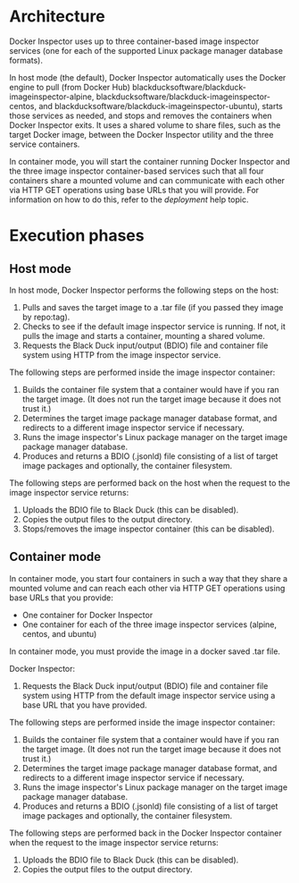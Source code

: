 # Architecture

Docker Inspector uses up to three container-based image inspector services (one for each of the supported Linux package manager database formats).

In host mode (the default), Docker Inspector automatically uses the Docker engine to pull (from Docker Hub) blackducksoftware/blackduck-imageinspector-alpine, 
blackducksoftware/blackduck-imageinspector-centos, and blackducksoftware/blackduck-imageinspector-ubuntu), starts those services as needed,
and stops and removes the containers when Docker Inspector exits. It uses a shared volume to share files, such as the target Docker image,
between the Docker Inspector utility and the three service containers.

In container mode, you will start the container running Docker Inspector and the three image inspector container-based services such that
all four containers share a mounted volume and can communicate with each other via HTTP GET operations using base URLs that you will provide. For information on how to do this, refer to the *deployment* help topic.

# Execution phases

## Host mode

In host mode, Docker Inspector performs the following steps on the host:

1. Pulls and saves the target image to a .tar file (if you passed they image by repo:tag).
1. Checks to see if the default image inspector service is running. If not, it pulls the image and starts a container, mounting a shared volume.
1. Requests the Black Duck input/output (BDIO) file and container file system using HTTP from the image inspector service.

The following steps are performed inside the image inspector container:

1. Builds the container file system that a container would have if you ran the target image. (It does not run the target image because it does not trust it.)
1. Determines the target image package manager database format, and redirects to a different image inspector service if necessary.
1. Runs the image inspector's Linux package manager on the target image package manager database.
1. Produces and returns a BDIO (.jsonld) file consisting of a list of target image packages and optionally, the container filesystem.

The following steps are performed back on the host when the request to the image inspector service returns:

1. Uploads the BDIO file to Black Duck (this can be disabled).
1. Copies the output files to the output directory.
1. Stops/removes the image inspector container (this can be disabled).

## Container mode

In container mode, you start four containers in such a way that they share a mounted volume and can reach each other via HTTP GET operations using
base URLs that you provide:

* One container for Docker Inspector
* One container for each of the three image inspector services (alpine, centos, and ubuntu)

In container mode, you must provide the image in a docker saved .tar file.

Docker Inspector:

1. Requests the Black Duck input/output (BDIO) file and container file system using HTTP from the default image inspector service using a 
base URL that you have provided.

The following steps are performed inside the image inspector container:

1. Builds the container file system that a container would have if you ran the target image. (It does not run the target image because it does not trust it.)
1. Determines the target image package manager database format, and redirects to a different image inspector service if necessary.
1. Runs the image inspector's Linux package manager on the target image package manager database.
1. Produces and returns a BDIO (.jsonld) file consisting of a list of target image packages and optionally, the container filesystem.

The following steps are performed back in the Docker Inspector container when the request to the image inspector service returns:

1. Uploads the BDIO file to Black Duck (this can be disabled).
1. Copies the output files to the output directory.